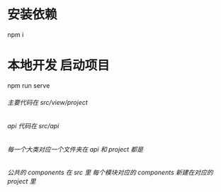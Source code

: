 # 安装依赖

npm i

# 本地开发 启动项目

npm run serve

###### 主要代码在 src/view/project

###### api 代码在 src/api

###### 每一个大类对应一个文件夹在 api 和 project 都是

###### 公共的 components 在 src 里 每个模块对应的 components 新建在对应的 project 里

```

```

